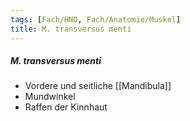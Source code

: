 ```yaml
---
tags: [Fach/HNO, Fach/Anatomie/Muskel]
title: M. transversus menti
---
```

##### M. transversus menti
*   Vordere und seitliche [[Mandibula]]
*   Mundwinkel
*   Raffen der Kinnhaut